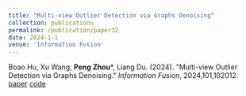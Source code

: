 ```yaml
---
title: "Multi-view Outlier Detection via Graphs Denoising"
collection: publications
permalink: /publication/paper32
date: 2024-1-1
venue: 'Information Fusion'
---
```

Boao Hu, Xu Wang, **Peng Zhou***, Liang Du. (2024). &quot;Multi-view Outlier Detection via Graphs Denoising.&quot; <i>Information Fusion</i>, 2024,101,102012. [paper](http://Doctor-Nobody.github.io/papers/if2024.pdf)  [code]( http://Doctor-Nobody.github.io/codes/MODGD.zip)
